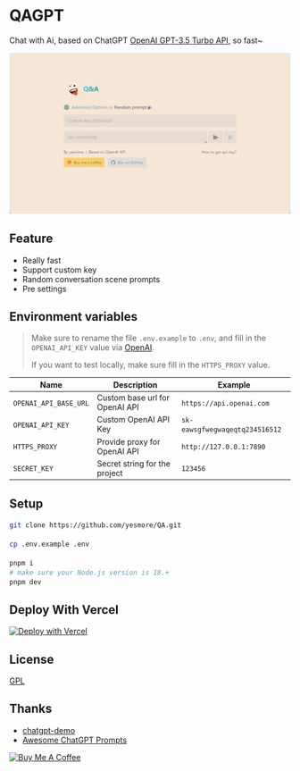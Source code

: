 # QAGPT

Chat with Ai, based on ChatGPT [OpenAI GPT-3.5 Turbo API](https://platform.openai.com/docs/guides/chat), so fast~

![web](./web.png)

## Feature

- Really fast
- Support custom key
- Random conversation scene prompts
- Pre settings

## Environment variables

> Make sure to rename the file `.env.example` to `.env`, and fill in the `OPENAI_API_KEY` value via [OpenAI](https://platform.openai.com/account/api-keys).
> 
> If you want to test locally, make sure fill in the `HTTPS_PROXY` value. 


| Name                  | Description                    | Example                        |
| --------------------- | ------------------------------ | ------------------------------ |
| `OPENAI_API_BASE_URL` | Custom base url for OpenAI API | `https://api.openai.com`       |
| `OPENAI_API_KEY`      | Custom OpenAI API Key          | `sk-eawsgfwegwaqeqtq234516512` |
| `HTTPS_PROXY`         | Provide proxy for OpenAI API   | `http://127.0.0.1:7890`        |
| `SECRET_KEY`          | Secret string for the project  | `123456`                       |


## Setup

```bash
git clone https://github.com/yesmore/QA.git

cp .env.example .env

pnpm i
# make sure your Node.js version is 18.+
pnpm dev
```

## Deploy With Vercel

[![Deploy with Vercel](https://vercel.com/button)](https://vercel.com/new/clone?repository-url=https%3A%2F%2Fgithub.com%2Fyesmore%2FQA&env=OPENAI_API_KEY&envDescription=OpenAI%20API%20Key&envLink=https%3A%2F%2Fplatform.openai.com%2Faccount%2Fapi-keys)

## License

[GPL](./LICENSE)

## Thanks

- [chatgpt-demo](https://github.com/ddiu8081/chatgpt-demo)
- [Awesome ChatGPT Prompts](https://prompts.chat/)

<a href="https://www.buymeacoffee.com/yesmore" target="_blank"><img src="https://cdn.buymeacoffee.com/buttons/v2/default-yellow.png" alt="Buy Me A Coffee" style="height: 60px !important;width: 217px !important;" ></a>